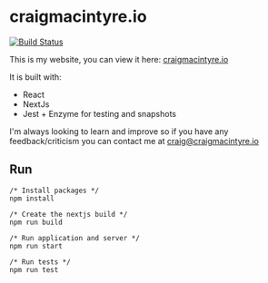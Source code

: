 # craigmacintyre.io

[![Build Status](https://travis-ci.org/Cmac2712/portfolio.svg?branch=master)](https://travis-ci.org/Cmac2712/portfolio)

This is my website, you can view it here: [craigmacintyre.io](https://craigmacintyre.io/)

It is built with:

- React
- NextJs
- Jest + Enzyme for testing and snapshots

I'm always looking to learn and improve so if you have any feedback/criticism you can contact me at craig@craigmacintyre.io

## Run 

```
/* Install packages */
npm install

/* Create the nextjs build */ 
npm run build

/* Run application and server */
npm run start

/* Run tests */
npm run test
```
